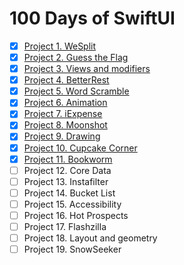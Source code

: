 # 100 Days of SwiftUI

- [x] [Project 1. WeSplit](https://github.com/apriakhin/100-days-of-swiftui/tree/project/project1%2Fwe-split)
- [x] [Project 2. Guess the Flag](https://github.com/apriakhin/100-days-of-swiftui/tree/project/project2%2Fguess-the-flag)
- [x] [Project 3. Views and modifiers](https://github.com/apriakhin/100-days-of-swiftui/tree/project/project3%2Fviews-and-modifiers)
- [x] [Project 4. BetterRest](https://github.com/apriakhin/100-days-of-swiftui/tree/project/project4%2Fbetter-rest)
- [x] [Project 5. Word Scramble](https://github.com/apriakhin/100-days-of-swiftui/tree/project/project5%2Fword-scramble)
- [x] [Project 6. Animation](https://github.com/apriakhin/100-days-of-swiftui/tree/project/project6%2Fanimation)
- [x] [Project 7. iExpense](https://github.com/apriakhin/100-days-of-swiftui/tree/project/project7%2Fi-expense)
- [x] [Project 8. Moonshot](https://github.com/apriakhin/100-days-of-swiftui/tree/project/project8%2Fmoonshot)
- [x] [Project 9. Drawing](https://github.com/apriakhin/100-days-of-swiftui/tree/project/project9/drawing)
- [x] [Project 10. Cupcake Corner](https://github.com/apriakhin/100-days-of-swiftui/tree/project/project10/cupcake-corner)
- [x] [Project 11. Bookworm](https://github.com/apriakhin/100-days-of-swiftui/tree/project/project11/bookworm)
- [ ] Project 12. Core Data
- [ ] Project 13. Instafilter
- [ ] Project 14. Bucket List
- [ ] Project 15. Accessibility
- [ ] Project 16. Hot Prospects
- [ ] Project 17. Flashzilla
- [ ] Project 18. Layout and geometry
- [ ] Project 19. SnowSeeker
